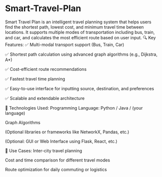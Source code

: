 # Smart-Travel-Plan
Smart Travel Plan is an intelligent travel planning system that helps users find the shortest path, lowest cost, and minimum travel time between locations. It supports multiple modes of transportation including bus, train, and car, and calculates the most efficient route based on user input.
🔍 Key Features:
✅ Multi-modal transport support (Bus, Train, Car)

✅ Shortest path calculation using advanced graph algorithms (e.g., Dijkstra, A*)

✅ Cost-efficient route recommendations

✅ Fastest travel time planning

✅ Easy-to-use interface for inputting source, destination, and preferences

✅ Scalable and extendable architecture

🚀 Technologies Used:
Programming Language: Python / Java / (your language)

Graph Algorithms

(Optional libraries or frameworks like NetworkX, Pandas, etc.)

(Optional: GUI or Web Interface using Flask, React, etc.)

📌 Use Cases:
Inter-city travel planning

Cost and time comparison for different travel modes

Route optimization for daily commuting or logistics


